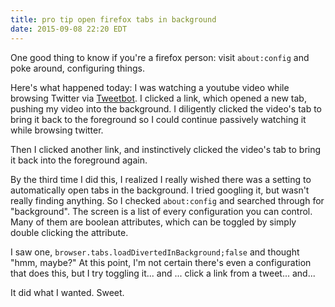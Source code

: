 ```yaml
---
title: pro tip open firefox tabs in background
date: 2015-09-08 22:20 EDT
---
```


One good thing to know if you're a firefox person: visit `about:config` and poke
around, configuring things.

Here's what happened today: I was watching a youtube video while browsing
Twitter via [Tweetbot](http://tapbots.com/tweetbot/mac/). I clicked a link,
which opened a new tab, pushing my video into the background. I diligently
clicked the video's tab to bring it back to the foreground so I could continue
passively watching it while browsing twitter.

Then I clicked another link, and instinctively clicked the video's tab to bring
it back into the foreground again.

By the third time I did this, I realized I really wished there was a setting to
automatically open tabs in the background. I tried googling it, but wasn't
really finding anything. So I checked `about:config` and searched through for
"background". The screen is a list of every configuration you can control.
Many of them are boolean attributes, which can be toggled by simply double
clicking the attribute.

I saw one, `browser.tabs.loadDivertedInBackground;false` and thought "hmm,
maybe?" At this point, I'm not certain there's even a configuration that does
this, but I try toggling it... and ... click a link from a tweet... and...

It did what I wanted. Sweet.
